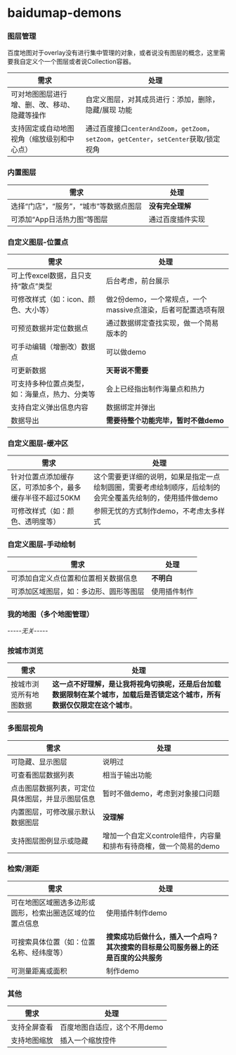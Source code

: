 # baidumap-demons

### 图层管理

百度地图对于overlay没有进行集中管理的对象，或者说没有图层的概念，这里需要我自定义个一个图层或者说Collection容器。

需求 | 处理
---|---
可对地图图层进行增、删、改、移动、隐藏等操作 | 自定义图层，对其成员进行：添加，删除，隐藏/展现 功能
支持固定或自动地图视角（缩放级别和中心点） | 通过百度接口`centerAndZoom`，`getZoom`， `setZoom`，`getCenter`，`setCenter`获取/锁定视角



### 内置图层

需求 | 处理
---|---
选择“门店”，“服务”，“城市”等数据点图层 | **没有完全理解**
可添加“App日活热力图“等图层 | 通过百度插件实现


### 自定义图层-位置点

需求 | 处理
---|---
可上传excel数据，且只支持“散点”类型 | 后台考虑，前台展示
可修改样式（如：icon、颜色、大小等）| 做2份demo，一个常规点，一个massive点渲染，后者可配置选项有限
可预览数据并定位数据点 | 通过数据绑定查找实现，做一个简易版本的
可手动编辑（增删改）数据点 | 可以做demo
可更新数据 | **天哥说不需要**
可支持多种位置点类型，如：海量点，热力、分类等 | 会上已经指出制作海量点和热力
支持自定义弹出信息内容 | 数据绑定并弹出
数据导出 | **需要待整个功能完毕，暂时不做demo**



### 自定义图层-缓冲区

需求 | 处理
---|---
针对位置点添加缓存区，可添加多个，最多缓存半径不超过50KM | 这个需要更详细的说明，如果是指定一点绘制圆圈，需要考虑绘制顺序，后绘制的会完全覆盖先绘制的，使用插件做demo
可修改样式（如：颜色、透明度等） | 参照无忧的方式制作demo，不考虑太多样式



### 自定义图层-手动绘制

需求 | 处理
---|---
可添加自定义点位置和位置相关数据信息 | **不明白**
可添加区域图层，如：多边形、圆形等图层 | 使用插件制作



### 我的地图（多个地图管理）
*-----无关-----*


### 按城市浏览
需求 | 处理
---|---
按城市浏览所有地图数据 | **这一点不好理解，是让我将视角切换呢，还是后台加载数据限制在某个城市，加载后是否锁定这个城市，所有数据仅仅限定在这个城市**。



### 多图层视角
需求 | 处理
---|---
可隐藏、显示图层 | 说明过
可查看图层数据列表 | 相当于输出功能
点击图层数据列表，可定位具体图层，并显示图层信息 | 暂时不做demo，考虑到对象接口问题
内置图层，可修改展示默认数据图层 | **没理解**
支持图层图例显示或隐藏 | 增加一个自定义controle组件，内容量和排布有待商榷，做一个简易的demo



### 检索/测距
需求 | 处理
---|---
可在地图区域圈选多边形或圆形，检索出圈选区域的位置点信息 | 使用插件制作demo
可搜索具体位置（如：位置名称、经纬度等）| **搜索成功后做什么，插入一个点吗？其次搜索的目标是公司服务器上的还是百度的公共服务**
可测量距离或面积 | 制作demo


### 其他

需求 | 处理
---|---
支持全屏查看 | 百度地图自适应，这个不用demo
支持地图缩放 | 插入一个缩放控件



